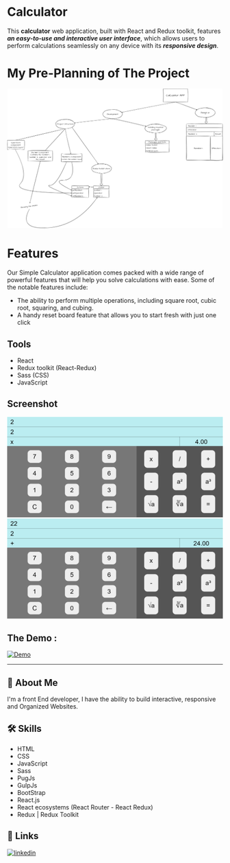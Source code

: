 # Calculator

This **calculator** web application, built with React and Redux toolkit, features **_an easy-to-use and interactive user interface_**, which allows users to perform calculations seamlessly on any device with its **_responsive design_**.

# My Pre-Planning of The Project

![plan](./Project%20Plan.png)

# Features

Our Simple Calculator application comes packed with a wide range of powerful features that will help you solve calculations with ease. Some of the notable features include:

- The ability to perform multiple operations, including square root, cubic root, squaring, and cubing.
- A handy reset board feature that allows you to start fresh with just one click

## Tools

- React
- Redux toolkit (React-Redux)
- Sass (CSS)
- JavaScript

## Screenshot

![1](./screenshot/1.png)
![2](./screenshot/2.png)

## The Demo :

[![Demo](https://img.shields.io/badge/Demo-ffffff?style=for-the-badge&logo=vercel&logoColor=black)](https://calculator-lac-eight.vercel.app/)

---

## 🚀 About Me

I'm a front End developer, I have the ability to build interactive, responsive and Organized Websites.

## 🛠 Skills

- HTML
- CSS
- JavaScript
- Sass
- PugJs
- GulpJs
- BootStrap
- React.js
- React ecosystems (React Router - React Redux)
- Redux | Redux Toolkit

## 🔗 Links

[![linkedin](https://img.shields.io/badge/linkedin-0A66C2?style=for-the-badge&logo=linkedin&logoColor=white)](https://www.linkedin.com/in/abdulrahman-mohammed22/)
